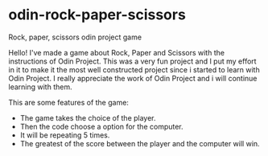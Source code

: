 # odin-rock-paper-scissors
Rock, paper, scissors odin project game

Hello! I've made a game about Rock, Paper and Scissors with the instructions of Odin Project.
This was a very fun project and I put my effort in it to make it the most well constructed project since i started to learn with Odin Project.
I really appreciate the work of Odin Project and i will continue learning with them.

This are some features of the game:

* The game takes the choice of the player.
* Then the code choose a option for the computer.
* It will be repeating 5 times.
* The greatest of the score between the player and the computer will win.